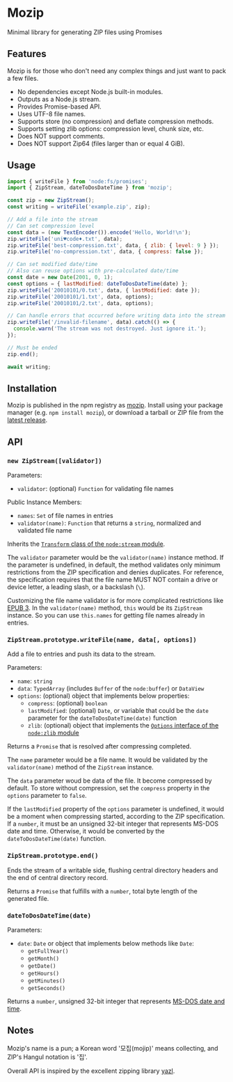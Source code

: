 # Mozip

Minimal library for generating ZIP files using Promises

## Features

Mozip is for those who don't need any complex things and just want to pack a few files.

- No dependencies except Node.js built-in modules.
- Outputs as a Node.js stream.
- Provides Promise-based API.
- Uses UTF-8 file names.
- Supports store (no compression) and deflate compression methods.
- Supports setting zlib options: compression level, chunk size, etc.
- Does NOT support comments.
- Does NOT support Zip64 (files larger than or equal 4 GiB).

## Usage

``` javascript
import { writeFile } from 'node:fs/promises';
import { ZipStream, dateToDosDateTime } from 'mozip';

const zip = new ZipStream();
const writing = writeFile('example.zip', zip);

// Add a file into the stream
// Can set compression level
const data = (new TextEncoder()).encode('Hello, World!\n');
zip.writeFile('uni♥code♦.txt', data);
zip.writeFile('best-compression.txt', data, { zlib: { level: 9 } });
zip.writeFile('no-compression.txt', data, { compress: false });

// Can set modified date/time
// Also can reuse options with pre-calculated date/time
const date = new Date(2001, 0, 1);
const options = { lastModified: dateToDosDateTime(date) };
zip.writeFile('20010101/0.txt', data, { lastModified: date });
zip.writeFile('20010101/1.txt', data, options);
zip.writeFile('20010101/2.txt', data, options);

// Can handle errors that occurred before writing data into the stream
zip.writeFile('/invalid-filename', data).catch(() => {
  console.warn('The stream was not destroyed. Just ignore it.');
});

// Must be ended
zip.end();

await writing;
```

## Installation

Mozip is published in the npm registry as [mozip](https://www.npmjs.com/package/mozip). Install using your package manager (e.g. `npm install mozip`), or download a tarball or ZIP file from the [latest release](https://github.com/ijisol/mozip/releases).

## API

### `new ZipStream([validator])`

Parameters:

- `validator`: (optional) `Function` for validating file names

Public Instance Members:

- `names`: `Set` of file names in entries
- `validator(name)`: `Function` that returns a `string`, normalized and validated file name

Inherits the [`Transform` class of the `node:stream` module](https://nodejs.org/api/stream.html#class-streamtransform).

The `validator` parameter would be the `validator(name)` instance method. If the parameter is undefined, in default, the method validates only minimum restrictions from the ZIP specification and denies duplicates. For reference, the specification requires that the file name MUST NOT contain a drive or device letter, a leading slash, or a backslash (`\`).

Customizing the file name validator is for more complicated restrictions like [EPUB 3](https://www.w3.org/TR/epub-33/#sec-container-filenames). In the `validator(name)` method, `this` would be its `ZipStream` instance. So you can use `this.names` for getting file names already in entries.

### `ZipStream.prototype.writeFile(name, data[, options])`

Add a file to entries and push its data to the stream.

Parameters:

- `name`: `string`
- `data`: `TypedArray` (includes `Buffer` of the `node:buffer`) or `DataView`
- `options`: (optional) object that implements below properties:
  - `compress`: (optional) `boolean`
  - `lastModified`: (optional) `Date`, or variable that could be the `date` parameter for the `dateToDosDateTime(date)` function
  - `zlib`: (optional) object that implements the [`Options` interface of the `node:zlib` module](https://nodejs.org/api/zlib.html#class-options)

Returns a `Promise` that is resolved after compressing completed.

The `name` parameter would be a file name. It would be validated by the `validator(name)` method of the `ZipStream` instance.

The `data` parameter woud be data of the file. It become compressed by default. To store without compression, set the `compress` property in the `options` parameter to `false`.

If the `lastModified` property of the `options` parameter is undefined, it would be a moment when compressing started, according to the ZIP specification. If a `number`, it must be an unsigned 32-bit integer that represents MS-DOS date and time. Otherwise, it would be converted by the `dateToDosDateTime(date)` function.

### `ZipStream.prototype.end()`

Ends the stream of a writable side, flushing central directory headers and the end of central directory record.

Returns a `Promise` that fulfills with a `number`, total byte length of the generated file.

### `dateToDosDateTime(date)`

Parameters:

- `date`: `Date` or object that implements below methods like `Date`:
  - `getFullYear()`
  - `getMonth()`
  - `getDate()`
  - `getHours()`
  - `getMinutes()`
  - `getSeconds()`

Returns a `number`, unsigned 32-bit integer that represents [MS-DOS date and time](https://learn.microsoft.com/en-us/windows/win32/api/winbase/nf-winbase-filetimetodosdatetime).

## Notes

Mozip's name is a pun; a Korean word '모집(mojip)' means collecting, and ZIP's Hangul notation is '집'.

Overall API is inspired by the excellent zipping library [yazl](https://github.com/thejoshwolfe/yazl).
